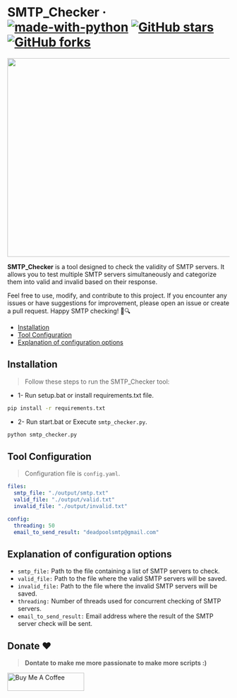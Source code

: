 # SMTP_Checker &middot; [![made-with-python](https://img.shields.io/badge/Made%20with-Python-1f425f.svg)](https://www.python.org/) [![GitHub stars](https://badgen.net/github/stars/DeadpoolMDE/SMTP_Checker)](https://GitHub.com/DeadpoolMDE/SMTP_Checker) [![GitHub forks](https://badgen.net/github/forks/DeadpoolMDE/SMTP_Checker/)](https://GitHub.com/DeadpoolMDE/SMTP_Checker)


<p align="center">
  <img src="https://media.discordapp.net/attachments/1134316798620217364/1134320197940027523/SnaJuqE.png" width="600" height="450" />
</p> 

**SMTP_Checker** is a tool designed to check the validity of SMTP servers. It allows you to test multiple SMTP servers simultaneously and categorize them into valid and invalid based on their response.

Feel free to use, modify, and contribute to this project. If you encounter any issues or have suggestions for improvement, please open an issue or create a pull request. Happy SMTP checking! 📧🔍

- [Installation](#installation)
- [Tool Configuration](#tool-configuration)
- [Explanation of configuration options](#explanation-of-configuration-options)

## Installation
>Follow these steps to run the SMTP_Checker tool:
+ 1- Run setup.bat or install requirements.txt file.
```bash
pip install -r requirements.txt
```
+ 2- Run start.bat or Execute `smtp_checker.py`.
```bash
python smtp_checker.py
```

## Tool Configuration

> Configuration file is `config.yaml`.
```yaml
files:
  smtp_file: "./output/smtp.txt"
  valid_file: "./output/valid.txt"
  invalid_file: "./output/invalid.txt"

config:
  threading: 50
  email_to_send_result: "deadpoolsmtp@gmail.com"
```

## Explanation of configuration options

+ `smtp_file:` Path to the file containing a list of SMTP servers to check. 
+ `valid_file:` Path to the file where the valid SMTP servers will be saved. 
+ `invalid_file:` Path to the file where the invalid SMTP servers will be saved. 
+ `threading:` Number of threads used for concurrent checking of SMTP servers. 
+ `email_to_send_result:` Email address where the result of the SMTP server check will be sent. 

## Donate ❤️
> **Dontate to make me more passionate to make more scripts :)**

<a href="https://www.buymeacoffee.com/deadpoolmde" target="_blank"><img src="https://cdn.buymeacoffee.com/buttons/default-orange.png" alt="Buy Me A Coffee" height="41" width="174"></a>


